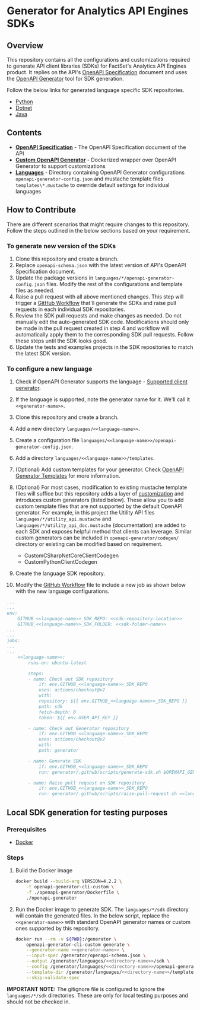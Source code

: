 # Generator for Analytics API Engines SDKs

## Overview

This repository contains all the configurations and customizations required to generate API client libraries (SDKs) for FactSet's Analytics API Engines product. It replies on the API's [OpenAPI Specification](https://github.com/OAI/OpenAPI-Specification) document and uses the [OpenAPI Generator](https://github.com/OpenAPITools/openapi-generator) tool for SDK generation.

Follow the below links for generated language specific SDK repositories.

* [Python](https://github.com/afernandes/analyticsapi-engines-python-sdk)
* [Dotnet](https://github.com/afernandes/analyticsapi-engines-dotnet-sdk)
* [Java](TBD)

## Contents

* **[OpenAPI Specification](openapi-schema.json)** - The OpenAPI Specification document of the API
* **[Custom OpenAPI Generator](openapi-generator)** - Dockerized wrapper over OpenAPI Generator to support customizations
* **[Languages](languages)** - Directory containing OpenAPI Generator configurations `openapi-generator-config.json` and mustache template files `templates\*.mustache` to override default settings for individual languages

## How to Contribute

There are different scenarios that might require changes to this repository. Follow the steps outlined in the below sections based on your requirement.

### To generate new version of the SDKs

1. Clone this repository and create a branch.
2. Replace `openapi-schema.json` with the latest version of API's OpenAPI Specification document.
3. Update the package versions in `languages/*/openapi-generator-config.json` files. Modify the rest of the configurations and template files as needed.
4. Raise a pull request with all above mentioned changes. This step will trigger a [GitHub Workflow](.github/workflows/pull-request.yml) that'll generate the SDKs and raise pull requests in each individual SDK repositories.
5. Review the SDK pull requests and make changes as needed. Do not manually edit the auto-generated SDK code. Modifications should only be made in the pull request created in step 4 and workflow will automatically apply them to the corresponding SDK pull requests. Follow these steps until the SDK looks good.
6. Update the tests and examples projects in the SDK repositories to match the latest SDK version.

### To configure a new language

1. Check if OpenAPI Generator supports the language - [Supported client generator](https://openapi-generator.tech/docs/generators#client-generators).
2. If the language is supported, note the generator name for it. We'll call it `<<generator-name>>`.
3. Clone this repository and create a branch.
4. Add a new directory `languages/<<language-name>>`.
5. Create a configuration file `languages/<<language-name>>/openapi-generator-config.json`.
6. Add a directory `languages/<<language-name>>/templates`.
7. (Optional) Add custom templates for your generator. Check [OpenAPI Generator Templates](https://openapi-generator.tech/docs/templating) for more information.
8. (Optional) For most cases, modification to existing mustache template files will suffice but this repository adds a layer of [customization](https://openapi-generator.tech/docs/customization) and introduces custom generators (listed below). These allow you to add custom template files that are not supported by the default OpenAPI generator. For example, in this project the Utility API files `languages/*/utility_api.mustache` and `languages/*/utility_api_doc.mustache` (documentation) are added to each SDK and exposes helpful method that clients can leverage. Similar custom generators can be included in `openapi-generator/codegen/` directory or existing can be modified based on requirement.

    * CustomCSharpNetCoreClientCodegen
    * CustomPythonClientCodegen

9. Create the language SDK repository.
10. Modify the [GitHub Workflow](.github/workflows/pull-request.yml) file to include a new job as shown below with the new language configurations.

```yml
...
...
env:
    GITHUB_<<language-name>>_SDK_REPO: <<sdk-repository-location>>
    GITHUB_<<language-name>>_SDK_FOLDER: <<sdk-folder-name>>
...
...
jobs:
...
...
    <<language-name>>:
        runs-on: ubuntu-latest

        steps:
        - name: Check out SDK repository
            if: env.GITHUB_<<language-name>>_SDK_REPO
            uses: actions/checkout@v2
            with:
            repository: ${{ env.GITHUB_<<language-name>>_SDK_REPO }}
            path: sdk
            fetch-depth: 0
            token: ${{ env.USER_API_KEY }}

        - name: Check out Generator repository
            if: env.GITHUB_<<language-name>>_SDK_REPO
            uses: actions/checkout@v2
            with:
            path: generator

        - name: Generate SDK
            if: env.GITHUB_<<language-name>>_SDK_REPO
            run: generator/.github/scripts/generate-sdk.sh $OPENAPI_GENERATOR_VERSION <<language-name>> <<generator-name>>

        - name: Raise pull request on SDK repository
            if: env.GITHUB_<<language-name>>_SDK_REPO
            run: generator/.github/scripts/raise-pull-request.sh <<language-name>> $GITHUB_<<language-name>>_SDK_FOLDER
```

## Local SDK generation for testing purposes

### Prerequisites

* [Docker](https://www.docker.com/)

### Steps

1. Build the Docker image

    ```bash
    docker build --build-arg VERSION=4.2.2 \
        -t openapi-generator-cli-custom \
        -f ./openapi-generator/Dockerfile \
        ./openapi-generator
    ```

2. Run the Docker image to generate SDK. The `languages/*/sdk` directory will contain the generated files. In the below script, replace the `<<generator-name>>` with standard OpenAPI generator names or custom ones supported by this repository.

    ```bash
    docker run --rm -v ${PWD}:/generator \
        openapi-generator-cli-custom generate \
        --generator-name <<generator-name>> \
        --input-spec /generator/openapi-schema.json \
        --output /generator/languages/<<directory-name>>/sdk \
        --config /generator/languages/<<directory-name>>/openapi-generator-config.json \
        --template-dir /generator/languages/<<directory-name>>/templates \
        --skip-validate-spec
    ```

**IMPORTANT NOTE:** The gitignore file is configured to ignore the `languages/*/sdk` directories. These are only for local testing purposes and should not be checked in.
